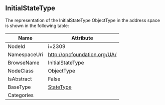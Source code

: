 <!-- objecttype -->
## InitialStateType
  
<!-- end of text -->
The representation of the InitialStateType ObjectType in the address space is shown in the following table:  

|Name|Attribute|
|---|---|
|NodeId|i=2309|
|NamespaceUri|http://opcfoundation.org/UA/|
|BrowseName|InitialStateType|
|NodeClass|ObjectType|
|IsAbstract|False|
|BaseType|[StateType](../../ObjectTypes/StateType/readme.md)|
|Categories||

